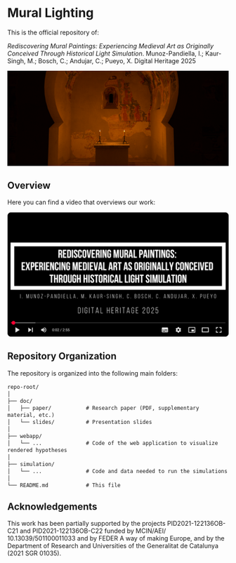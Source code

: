 # Mural Lighting

This is the official repository of:

*Rediscovering Mural Paintings: Experiencing Medieval Art as Originally Conceived Through Historical Light Simulation*. Munoz-Pandiella, I.; Kaur-Singh, M.; Bosch, C.; Andujar, C.; Pueyo, X. Digital Heritage 2025 

![Teaser](doc/teaser.png "A complete methodology for light restoration in Cultural Heritage sites.")

## Overview
Here you can find a video that overviews our work:

[![Watch the video](doc/video.png)](https://www.youtube.com/watch?v=AUqzzYyuAXw)

## Repository Organization

The repository is organized into the following main folders:

```text
repo-root/
│
├── doc/  
│   ├── paper/           # Research paper (PDF, supplementary material, etc.)  
│   └── slides/          # Presentation slides  
│
├── webapp/  
│   └── ...              # Code of the web application to visualize rendered hypotheses  
│
├── simulation/  
│   └── ...              # Code and data needed to run the simulations  
│
└── README.md            # This file
```

## Acknowledgements
This work has been partially supported by the projects
PID2021-122136OB-C21 and PID2021-122136OB-C22 funded
by MCIN/AEI/ 10.13039/501100011033 and by FEDER A
way of making Europe, and by the Department of Research
and Universities of the Generalitat de Catalunya (2021 SGR
01035).